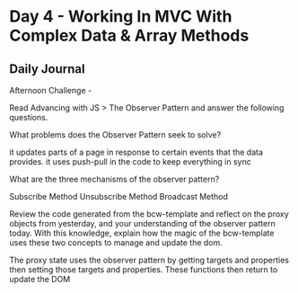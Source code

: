 # Day 4 - Working In MVC With Complex Data & Array Methods

## Daily Journal

Afternoon Challenge - 

Read Advancing with JS > The Observer Pattern and answer the following questions.

What problems does the Observer Pattern seek to solve?

it updates parts of a page in response to certain events that the data provides. it uses push-pull in the code to keep everything in sync

What are the three mechanisms of the observer pattern?

Subscribe Method
Unsubscribe Method
Broadcast Method

Review the code generated from the bcw-template and reflect on the proxy objects from yesterday, and your understanding of the observer pattern today. With this knowledge, explain how the magic of the bcw-template uses these two concepts to manage and update the dom.

The proxy state uses the observer pattern by getting targets and properties then setting those targets and properties. These functions then return to update the DOM

